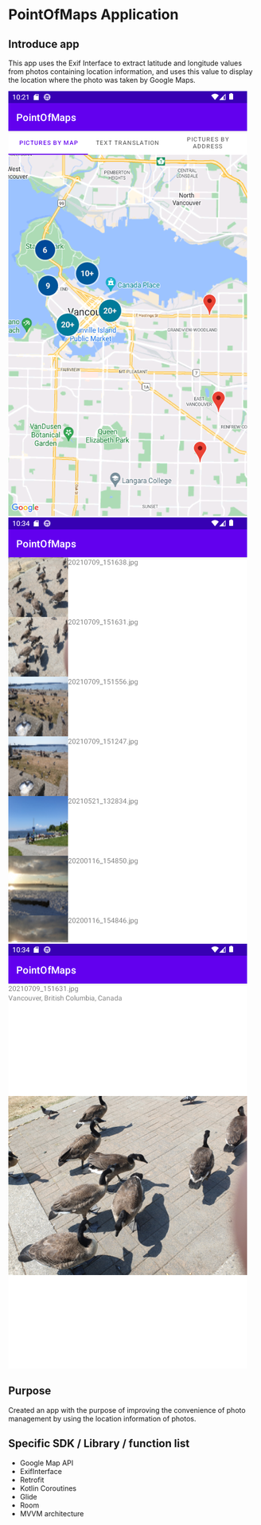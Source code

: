 # PointOfMaps Application
## Introduce app
This app uses the Exif Interface to extract latitude and longitude values from photos containing location information, and uses this value to display the location where the photo was taken by Google Maps.

![image1](./datas/image_1.png)  ![image2](./datas/image_2.png)  ![image3](./datas/image_3.png)

## Purpose 
Created an app with the purpose of improving the convenience of photo management by using the location information of photos.

## Specific SDK / Library / function list
- Google Map API
- ExifInterface
- Retrofit
- Kotlin Coroutines
- Glide
- Room
- MVVM architecture